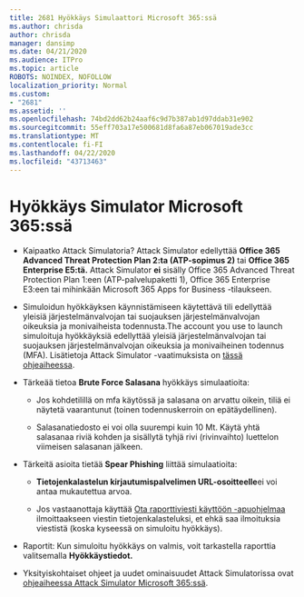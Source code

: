 ```yaml
---
title: 2681 Hyökkäys Simulaattori Microsoft 365:ssä
ms.author: chrisda
author: chrisda
manager: dansimp
ms.date: 04/21/2020
ms.audience: ITPro
ms.topic: article
ROBOTS: NOINDEX, NOFOLLOW
localization_priority: Normal
ms.custom:
- "2681"
ms.assetid: ''
ms.openlocfilehash: 74bd2dd62b24aaf6c9d7b387ab1d97ddab31e902
ms.sourcegitcommit: 55eff703a17e500681d8fa6a87eb067019ade3cc
ms.translationtype: MT
ms.contentlocale: fi-FI
ms.lasthandoff: 04/22/2020
ms.locfileid: "43713463"
---
```

# <a name="attack-simulator-in-microsoft-365"></a>Hyökkäys Simulator Microsoft 365:ssä

- Kaipaatko Attack Simulatoria? Attack Simulator edellyttää **Office 365 Advanced Threat Protection Plan 2:ta (ATP-sopimus 2)** tai **Office 365 Enterprise E5:tä.** Attack Simulator **ei** sisälly Office 365 Advanced Threat Protection Plan 1:een (ATP-palvelupaketti 1), Office 365 Enterprise E3:een tai mihinkään Microsoft 365 Apps for Business -tilaukseen.

- Simuloidun hyökkäyksen käynnistämiseen käytettävä tili edellyttää yleisiä järjestelmänvalvojan tai suojauksen järjestelmänvalvojan oikeuksia ja monivaiheista todennusta.The account you use to launch simuloituja hyökkäyksiä edellyttää yleisiä järjestelmänvalvojan tai suojauksen järjestelmänvalvojan oikeuksia ja monivaiheinen todennus (MFA). Lisätietoja Attack Simulator -vaatimuksista on [tässä ohjeaiheessa](https://docs.microsoft.com/office365/securitycompliance/attack-simulator#before-you-begin).

- Tärkeää tietoa **Brute Force Salasana** hyökkäys simulaatioita:

  - Jos kohdetilillä on mfa käytössä ja salasana on arvattu oikein, tiliä ei näytetä vaarantunut (toinen todennuskerroin on epätäydellinen).

  - Salasanatiedosto ei voi olla suurempi kuin 10 Mt. Käytä yhtä salasanaa riviä kohden ja sisällytä tyhjä rivi (rivinvaihto) luettelon viimeisen salasanan jälkeen.

- Tärkeitä asioita tietää **Spear Phishing** liittää simulaatioita:

  - **Tietojenkalastelun kirjautumispalvelimen URL-osoitteelle**ei voi antaa mukautettua arvoa.

  - Jos vastaanottaja käyttää [Ota raporttiviesti käyttöön -apuohjelmaa](https://docs.microsoft.com/microsoft-365/security/office-365-security/enable-the-report-message-add-in) ilmoittaakseen viestin tietojenkalasteluksi, et ehkä saa ilmoituksia viestistä (koska kyseessä on simuloitu hyökkäys).

- Raportit: Kun simuloitu hyökkäys on valmis, voit tarkastella raporttia valitsemalla **Hyökkäystiedot.**

- Yksityiskohtaiset ohjeet ja uudet ominaisuudet Attack Simulatorissa ovat [ohjeaiheessa Attack Simulator Microsoft 365:ssä](https://docs.microsoft.com/microsoft-365/security/office-365-security/attack-simulator).
